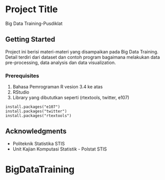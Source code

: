 # Project Title

Big Data Training-Pusdiklat

## Getting Started

Project ini berisi materi-materi yang disampaikan pada Big Data Training. 
Detail terdiri dari dataset dan contoh program bagaimana melakukan data pre-processing, data analysis dan data visualization.

### Prerequisites

1. Bahasa Pemrograman R vesion 3.4 ke atas
2. RStudio
3. Library yang dibututkan seperti (rtextools, twitter, e107) 

```
install.packages("e107")
install.packages("twitter")
install.packages("rtextools")
```


## Acknowledgments

* Politeknik Statistika STIS
* Unit Kajian Komputasi Statistik - Polstat STIS
# BigDataTraining
